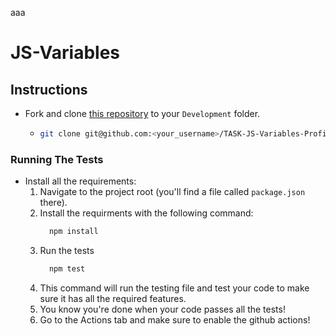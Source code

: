 aaa
# JS-Variables

## Instructions

- Fork and clone [this repository](https://github.com/JoinCODED/TASK-JS-Variables-Profile-no-dom) to your `Development` folder.
  - ```bash
    git clone git@github.com:<your_username>/TASK-JS-Variables-Profile-no-dom.git
    ```

### Running The Tests

- Install all the requirements:
  1.  Navigate to the project root (you'll find a file called `package.json` there).
  2.  Install the requirments with the following command:
      ```bash
        npm install
      ```
  3.  Run the tests
      ```bash
        npm test
      ```
  4.  This command will run the testing file and test your code to make sure it has all the required features.
  5.  You know you're done when your code passes all the tests!
  6.  Go to the Actions tab and make sure to enable the github actions!
